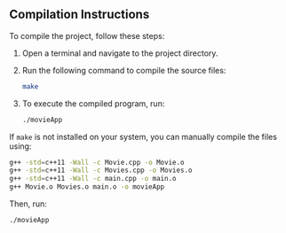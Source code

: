 ## Compilation Instructions

To compile the project, follow these steps:

1. Open a terminal and navigate to the project directory.
2. Run the following command to compile the source files:

   ```sh
   make
   ```

3. To execute the compiled program, run:

   ```sh
   ./movieApp
   ```

If `make` is not installed on your system, you can manually compile the files using:

```sh
g++ -std=c++11 -Wall -c Movie.cpp -o Movie.o
g++ -std=c++11 -Wall -c Movies.cpp -o Movies.o
g++ -std=c++11 -Wall -c main.cpp -o main.o
g++ Movie.o Movies.o main.o -o movieApp
```

Then, run:

```sh
./movieApp
```

